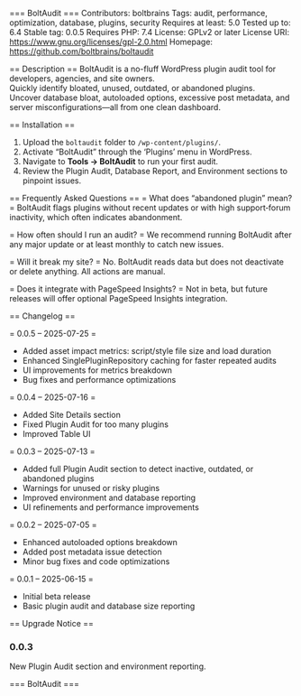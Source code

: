 === BoltAudit ===
Contributors: boltbrains
Tags: audit, performance, optimization, database, plugins, security
Requires at least: 5.0
Tested up to: 6.4
Stable tag: 0.0.5
Requires PHP: 7.4
License: GPLv2 or later
License URI: https://www.gnu.org/licenses/gpl-2.0.html
Homepage: https://github.com/boltbrains/boltaudit

== Description ==
BoltAudit is a no-fluff WordPress plugin audit tool for developers, agencies, and site owners.  
Quickly identify bloated, unused, outdated, or abandoned plugins.  
Uncover database bloat, autoloaded options, excessive post metadata, and server misconfigurations—all from one clean dashboard.

== Installation ==
1. Upload the `boltaudit` folder to `/wp-content/plugins/`.  
2. Activate “BoltAudit” through the ‘Plugins’ menu in WordPress.  
3. Navigate to **Tools → BoltAudit** to run your first audit.  
4. Review the Plugin Audit, Database Report, and Environment sections to pinpoint issues.

== Frequently Asked Questions ==
= What does “abandoned plugin” mean? =
BoltAudit flags plugins without recent updates or with high support‐forum inactivity, which often indicates abandonment.

= How often should I run an audit? =
We recommend running BoltAudit after any major update or at least monthly to catch new issues.

= Will it break my site? =
No. BoltAudit reads data but does not deactivate or delete anything. All actions are manual.

= Does it integrate with PageSpeed Insights? =
Not in beta, but future releases will offer optional PageSpeed Insights integration.

== Changelog ==

= 0.0.5 – 2025-07-25 =  
* Added asset impact metrics: script/style file size and load duration  
* Enhanced SinglePluginRepository caching for faster repeated audits  
* UI improvements for metrics breakdown 
* Bug fixes and performance optimizations  

= 0.0.4 – 2025-07-16 =  
* Added Site Details section
* Fixed Plugin Audit for too many plugins
* Improved Table UI

= 0.0.3 – 2025-07-13 =
* Added full Plugin Audit section to detect inactive, outdated, or abandoned plugins  
* Warnings for unused or risky plugins  
* Improved environment and database reporting  
* UI refinements and performance improvements

= 0.0.2 – 2025-07-05 =
* Enhanced autoloaded options breakdown  
* Added post metadata issue detection  
* Minor bug fixes and code optimizations

= 0.0.1 – 2025-06-15 =
* Initial beta release  
* Basic plugin audit and database size reporting  

== Upgrade Notice ==
### 0.0.3
New Plugin Audit section and environment reporting.

=== BoltAudit ===
